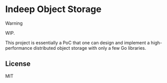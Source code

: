 # Indeep Object Storage

> [!WARNING]  
> WIP.

This project is essentially a PoC that one can design and implement a high-performance distributed object storage with
only a few Go libraries.

## License

MIT
